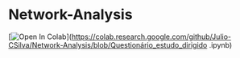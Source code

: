 # Network-Analysis

[<img src="https://colab.research.google.com/assets/colab-badge.svg" alt="Open In Colab" />](https://colab.research.google.com/github/Julio-CSilva/Network-Analysis/blob/Questionário_estudo_dirigido .ipynb)
